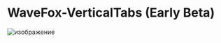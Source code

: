 # WaveFox-VerticalTabs (Early Beta)

![изображение](https://github.com/QNetITQ/WaveFox-VerticalTabs/assets/85301851/16f3fefb-9d1c-4821-9ef9-804c40fb5a90)

